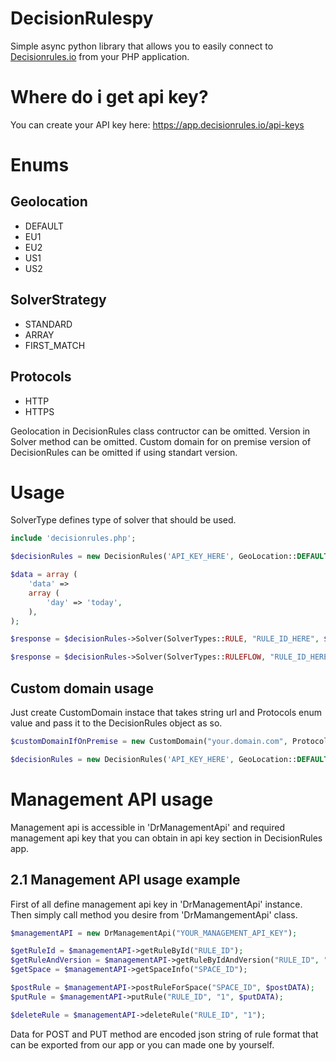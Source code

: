 # DecisionRulespy

Simple async python library that allows you to easily connect to [Decisionrules.io](https://decisionrules.io) from your PHP application.

# Where do i get api key?

You can create your API key here: https://app.decisionrules.io/api-keys

# Enums

## Geolocation

* DEFAULT
* EU1
* EU2
* US1
* US2

## SolverStrategy

* STANDARD
* ARRAY
* FIRST_MATCH

## Protocols

* HTTP
* HTTPS


Geolocation in DecisionRules class contructor can be omitted. Version in Solver method can be omitted. Custom domain for on premise version of DecisionRules can be omitted if using standart version.

# Usage

SolverType defines type of solver that should be used.

```php
include 'decisionrules.php';

$decisionRules = new DecisionRules('API_KEY_HERE', GeoLocation::DEFAULT);

$data = array (
    'data' => 
    array (
        'day' => 'today',
    ),
);

$response = $decisionRules->Solver(SolverTypes::RULE, "RULE_ID_HERE", $data, SolverStrategy::STANDARD, "VERSION_HERE");

$response = $decisionRules->Solver(SolverTypes::RULEFLOW, "RULE_ID_HERE", $data, SolverStrategy::STANDARD, "VERSION_HERE");
```

## Custom domain usage

Just create CustomDomain instace that takes string url and Protocols enum value and pass it to the DecisionRules object as so.

```php
$customDomainIfOnPremise = new CustomDomain("your.domain.com", Protocols::HTTP);

$decisionRules = new DecisionRules('API_KEY_HERE', GeoLocation::DEFAULT, $customDomain);
```

# Management API usage

Management api is accessible in 'DrManagementApi' and required management api key that you can obtain in api key section in DecisionRules app.

## 2.1 Management API usage example

First of all define management api key in 'DrManagementApi' instance. Then simply call method you desire from 'DrMamangementApi' class.

```php
$managementAPI = new DrManagementApi("YOUR_MANAGEMENT_API_KEY");

$getRuleId = $managementAPI->getRuleById("RULE_ID");
$getRuleAndVersion = $managementAPI->getRuleByIdAndVersion("RULE_ID", "VERSION");
$getSpace = $managementAPI->getSpaceInfo("SPACE_ID");

$postRule = $managementAPI->postRuleForSpace("SPACE_ID", $postDATA);
$putRule = $managementAPI->putRule("RULE_ID", "1", $putDATA);

$deleteRule = $managementAPI->deleteRule("RULE_ID", "1");
```

Data for POST and PUT method are encoded json string of rule format that can be exported from our app or you can made one by yourself.
